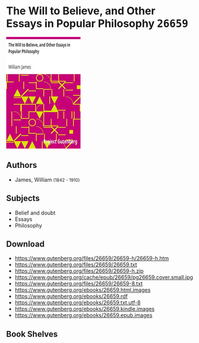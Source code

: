 # The Will to Believe, and Other Essays in Popular Philosophy <kbd>26659</kbd>

![](./cover.medium.jpg "")

## Authors


 - James, William <small>(1842 - 1910)</small>

## Subjects


 - Belief and doubt
 - Essays
 - Philosophy

## Download


 - https://www.gutenberg.org/files/26659/26659-h/26659-h.htm
 - https://www.gutenberg.org/files/26659/26659.txt
 - https://www.gutenberg.org/files/26659/26659-h.zip
 - https://www.gutenberg.org/cache/epub/26659/pg26659.cover.small.jpg
 - https://www.gutenberg.org/files/26659/26659-8.txt
 - https://www.gutenberg.org/ebooks/26659.html.images
 - https://www.gutenberg.org/ebooks/26659.rdf
 - https://www.gutenberg.org/ebooks/26659.txt.utf-8
 - https://www.gutenberg.org/ebooks/26659.kindle.images
 - https://www.gutenberg.org/ebooks/26659.epub.images

## Book Shelves


